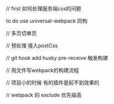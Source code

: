 // first  如何处理服务端css的问题


to do  use universal-webpack 同构

//  多页切单页



// 预处理  接入postCss 
 
// git hook   add husky   pre-receive   触发构建







// 用文件写webpack的构建流程


// 项目小的时候 有的插件是起不到效果的



// webpack 的 exclude 优先级高